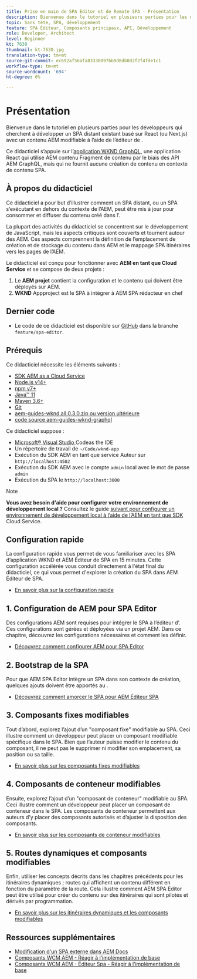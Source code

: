 ```yaml
---
title: Prise en main de SPA Editor et de Remote SPA - Présentation
description: Bienvenue dans le tutoriel en plusieurs parties pour les développeurs qui cherchent à enrichir un SPA distant existant avec un contenu AEM modifiable à l'aide de l'éditeur de .
topic: Sans tête, SPA, développement
feature: SPA Éditeur, Composants principaux, API, Développement
role: Developer, Architect
level: Beginner
kt: 7630
thumbnail: kt-7630.jpg
translation-type: tm+mt
source-git-commit: ec692af56afa83330097bb9d8db0d2f2f4fde1c1
workflow-type: tm+mt
source-wordcount: '694'
ht-degree: 6%

---
```



# Présentation

Bienvenue dans le tutoriel en plusieurs parties pour les développeurs qui cherchent à développer un SPA distant existant basé sur React (ou Next.js) avec un contenu AEM modifiable à l’aide de l’éditeur de .

Ce didacticiel s’appuie sur l’[application WKND GraphQL](https://experienceleague.adobe.com/docs/experience-manager-learn/getting-started-with-aem-headless/graphql/overview.html?lang=fr), une application React qui utilise AEM contenu Fragment de contenu par le biais des API AEM GraphQL, mais qui ne fournit aucune création de contenu en contexte de contenu SPA.

## À propos du didacticiel

Ce didacticiel a pour but d’illustrer comment un SPA distant, ou un SPA s’exécutant en dehors du contexte de l’AEM, peut être mis à jour pour consommer et diffuser du contenu créé dans l’.

La plupart des activités du didacticiel se concentrent sur le développement de JavaScript, mais les aspects critiques sont couverts et tournent autour des AEM. Ces aspects comprennent la définition de l’emplacement de création et de stockage du contenu dans AEM et le mappage SPA itinéraires vers les pages de l’AEM.

Le didacticiel est conçu pour fonctionner avec **AEM en tant que Cloud Service** et se compose de deux projets :

1. Le __AEM projet__ contient la configuration et le contenu qui doivent être déployés sur AEM.
1. __WKND__ Appproject est le SPA à intégrer à AEM SPA rédacteur en chef

## Dernier code

+ Le code de ce didacticiel est disponible sur [GitHub](https://github.com/adobe/aem-guides-wknd-graphql) dans la branche `feature/spa-editor`.

## Prérequis

Ce didacticiel nécessite les éléments suivants :

+ [SDK AEM as a Cloud Service](https://experienceleague.adobe.com/docs/experience-manager-learn/cloud-service/local-development-environment-set-up/aem-runtime.html?lang=en)
+ [Node.js v14+](https://nodejs.org/en/)
+ [npm v7+](https://www.npmjs.com/)
+ [Java™ 11](https://downloads.experiencecloud.adobe.com/content/software-distribution/en/general.html)
+ [Maven 3.6+](https://maven.apache.org/)
+ [Git](https://git-scm.com/downloads)
+ [aem-guides-wknd.all.0.3.0.zip ou version ultérieure](https://github.com/adobe/aem-guides-wknd/releases)
+ [code source aem-guides-wknd-graphql](https://github.com/adobe/aem-guides-wknd-graphql)

Ce didacticiel suppose :

+ [Microsoft® Visual Studio ](https://visualstudio.microsoft.com/) Codeas the IDE
+ Un répertoire de travail de `~/Code/wknd-app`
+ Exécution du SDK AEM en tant que service Auteur sur `http://localhost:4502`
+ Exécution du SDK AEM avec le compte `admin` local avec le mot de passe `admin`
+ Exécution du SPA le `http://localhost:3000`

>[!NOTE]
>
> **Vous avez besoin d&#39;aide pour configurer votre environnement de développement local ?** Consultez le guide  [suivant pour configurer un environnement de développement local à l’aide de l’AEM en tant que SDK](https://experienceleague.adobe.com/docs/experience-manager-learn/cloud-service/local-development-environment-set-up/overview.html) Cloud Service.


## Configuration rapide

La configuration rapide vous permet de vous familiariser avec les SPA d’application WKND et AEM Éditeur de SPA en 15 minutes. Cette configuration accélérée vous conduit directement à l&#39;état final du didacticiel, ce qui vous permet d&#39;explorer la création du SPA dans AEM Éditeur de SPA.

+ [En savoir plus sur la configuration rapide](./quick-setup.md)

## 1. Configuration de AEM pour SPA Editor

Des configurations AEM sont requises pour intégrer le SPA à l’éditeur d’. Ces configurations sont gérées et déployées via un projet AEM. Dans ce chapitre, découvrez les configurations nécessaires et comment les définir.

+ [Découvrez comment configurer AEM pour SPA Editor](./aem-configure.md)

## 2. Bootstrap de la SPA

Pour que AEM SPA Editor intègre un SPA dans son contexte de création, quelques ajouts doivent être apportés au .

+ [Découvrez comment amorcer le SPA pour AEM Éditeur SPA](./spa-bootstrap.md)

## 3. Composants fixes modifiables

Tout d’abord, explorez l’ajout d’un &quot;composant fixe&quot; modifiable au SPA. Ceci illustre comment un développeur peut placer un composant modifiable spécifique dans le SPA. Bien que l’auteur puisse modifier le contenu du composant, il ne peut pas le supprimer ni modifier son emplacement, sa position ou sa taille.

+ [En savoir plus sur les composants fixes modifiables](./spa-fixed-component.md)

## 4. Composants de conteneur modifiables

Ensuite, explorez l’ajout d’un &quot;composant de conteneur&quot; modifiable au SPA. Ceci illustre comment un développeur peut placer un composant de conteneur dans le SPA. Les composants de conteneur permettent aux auteurs d’y placer des composants autorisés et d’ajuster la disposition des composants.

+ [En savoir plus sur les composants de conteneur modifiables](./spa-container-component.md)

## 5. Routes dynamiques et composants modifiables

Enfin, utiliser les concepts décrits dans les chapitres précédents pour les itinéraires dynamiques ; routes qui affichent un contenu différent en fonction du paramètre de la route. Cela illustre comment AEM SPA Editor peut être utilisé pour créer du contenu sur des itinéraires qui sont pilotés et dérivés par programmation.

+ [En savoir plus sur les itinéraires dynamiques et les composants modifiables](./spa-dynamic-routes.md)

## Ressources supplémentaires

+ [Modification d&#39;un SPA externe dans AEM Docs](https://experienceleague.adobe.com/docs/experience-manager-cloud-service/implementing/developing/hybrid/editing-external-spa.html)
+ [Composants WCM AEM - Réagir à l’implémentation de base](https://www.npmjs.com/package/@adobe/aem-core-components-react-base)
+ [Composants WCM AEM - Éditeur Spa - Réagir à l’implémentation de base](https://www.npmjs.com/package/@adobe/aem-core-components-react-spa)
